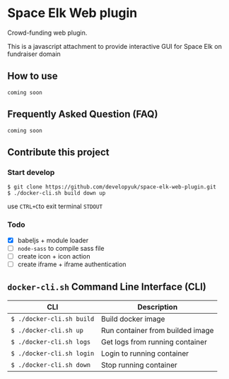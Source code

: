 # Space Elk Web plugin
Crowd-funding web plugin.

This is a javascript attachment to provide interactive GUI for Space Elk on fundraiser domain

## How to use
    coming soon

## Frequently Asked Question (FAQ)
    coming soon

## Contribute this project
### Start develop
    $ git clone https://github.com/developyuk/space-elk-web-plugin.git
    $ ./docker-cli.sh build down up

use `CTRL+C`to exit terminal `STDOUT`

### Todo
- [x] babeljs + module loader
- [ ] `node-sass` to compile sass file
- [ ] create icon + icon action
- [ ] create iframe + iframe authentication

## `docker-cli.sh` Command Line Interface (CLI)
CLI | Description
----|------------
`$ ./docker-cli.sh build` | Build docker image
`$ ./docker-cli.sh up`    | Run container from builded image
`$ ./docker-cli.sh logs`  | Get logs from running container
`$ ./docker-cli.sh login` | Login to running container
`$ ./docker-cli.sh down`  | Stop running container
